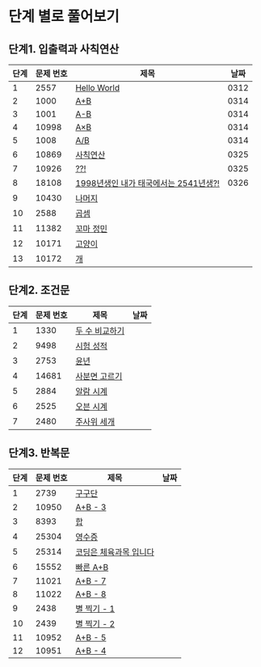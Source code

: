 # 단계 별로 풀어보기

## 단계1. 입출력과 사칙연산

| 단계 | 문제 번호 | 제목                                                    | 날짜 |
| ---- | --------- | ------------------------------------------------------- | ---- |
| 1    | 2557      | [Hello World](codes/2557.md)                            | 0312 |
| 2    | 1000      | [A+B](codes/1000.md)                                    | 0314 |
| 3    | 1001      | [A-B](codes/1001.md)                                    | 0314 |
| 4    | 10998     | [A×B](codes/10998.md)                                   | 0314 |
| 5    | 1008      | [A/B](codes/1008.md)                                    | 0314 |
| 6    | 10869     | [사칙연산](codes/10869.md)                              | 0325 |
| 7    | 10926     | [??!](codes/10926.md)                                   | 0325 |
| 8    | 18108     | [1998년생인 내가 태국에서는 2541년생?!](codes/18108.md) | 0326 |
| 9    | 10430     | [나머지](codes/10430.md)                                |      |
| 10   | 2588      | [곱셈](codes/2588.md)                                   |      |
| 11   | 11382     | [꼬마 정민](codes/11382.md)                             |      |
| 12   | 10171     | [고양이](codes/10171.md)                                |      |
| 13   | 10172     | [개](codes/10172.md)                                    |      |

## 단계2. 조건문

| 단계 | 문제 번호 | 제목                            | 날짜 |
| ---- | --------- | ------------------------------- | ---- |
| 1    | 1330      | [두 수 비교하기](codes/1330.md) |      |
| 2    | 9498      | [시험 성적](codes/9498.md)      |      |
| 3    | 2753      | [윤년](codes/2753.md)           |      |
| 4    | 14681     | [사분면 고르기](codes/14681.md) |      |
| 5    | 2884      | [알람 시계](codes/2884.md)      |      |
| 6    | 2525      | [오븐 시계](codes/2525.md)      |      |
| 7    | 2480      | [주사위 세개](codes/2480.md)    |      |

## 단계3. 반복문

| 단계 | 문제 번호 | 제목                                     | 날짜 |
| ---- | --------- | ---------------------------------------- | ---- |
| 1    | 2739      | [구구단](codes/2739.md)                  |      |
| 2    | 10950     | [A+B - 3](codes/10950.md)                |      |
| 3    | 8393      | [합](codes/8393.md)                      |      |
| 4    | 25304     | [영수증](codes/25304.md)                 |      |
| 5    | 25314     | [코딩은 체육과목 입니다](codes/25314.md) |      |
| 6    | 15552     | [빠른 A+B](codes/15552.md)               |      |
| 7    | 11021     | [A+B - 7](codes/11021.md)                |      |
| 8    | 11022     | [A+B - 8](codes/11022.md)                |      |
| 9    | 2438      | [별 찍기 - 1](codes/2438.md)             |      |
| 10   | 2439      | [별 찍기 - 2](codes/2439.md)             |      |
| 11   | 10952     | [A+B - 5](codes/10952.md)                |      |
| 12   | 10951     | [A+B - 4](codes/10951.md)                |      |
